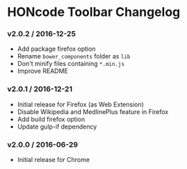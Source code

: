 HONcode Toolbar Changelog
=========================

### v2.0.2 / 2016-12-25
 - Add package firefox option
 - Rename `bower_components` folder as `lib`
 - Don't minify files containing `*.min.js`
 - Improve README

### v2.0.1 / 2016-12-21

 - Initial release for Firefox (as Web Extension)
 - Disable Wikipedia and MedlinePlus feature in Firefox
 - Add build firefox option
 - Update gulp-if dependency

### v2.0.0 / 2016-06-29

 - Initial release for Chrome

